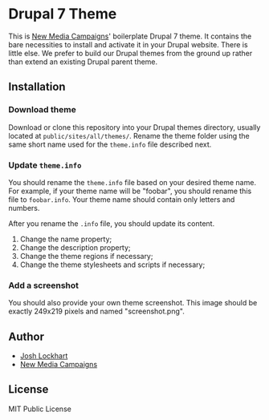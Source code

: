 # Drupal 7 Theme

This is [New Media Campaigns][nmc]' boilerplate Drupal 7 theme. It contains the bare necessities
to install and activate it in your Drupal website. There is little else. We prefer to build our
Drupal themes from the ground up rather than extend an existing Drupal parent theme.

## Installation

### Download theme

Download or clone this repository into your Drupal themes directory, usually located
at `public/sites/all/themes/`. Rename the theme folder using the same
short name used for the `theme.info` file described next.

### Update `theme.info`

You should rename the `theme.info` file based on your desired theme name. For example,
if your theme name will be "foobar", you should rename this file to `foobar.info`. Your
theme name should contain only letters and numbers.

After you rename the `.info` file, you should update its content.

1. Change the name property;
2. Change the description property;
3. Change the theme regions if necessary;
4. Change the theme stylesheets and scripts if necessary;

### Add a screenshot

You should also provide your own theme screenshot. This image should be exactly 249x219 pixels
and named "screenshot.png".

## Author

* [Josh Lockhart](https://github.com/codeguy)
* [New Media Campaigns][nmc]

## License

MIT Public License

[nmc]: http://www.newmediacampaigns.com

